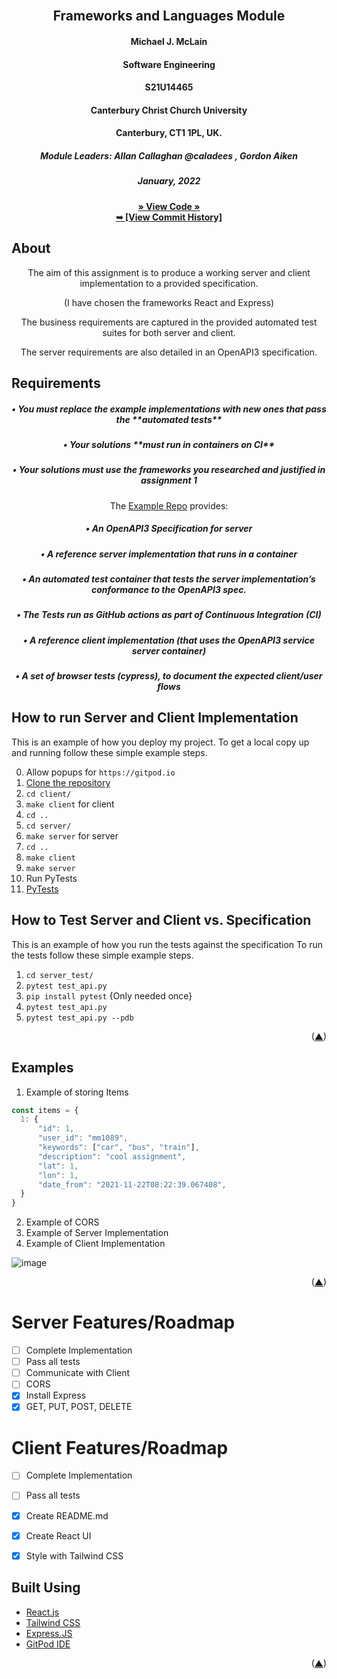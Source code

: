 <div id="top"></div>

<!-- Allan's module -->
<br />
<div align="center">
  <a href="https://github.com/mm1089/frameworks_and_languages_module">
  </a>

<h2 align="center">Frameworks and Languages Module</h2>
  <h4 align="center">Michael J. McLain</h4>
  <h4 align="center">Software Engineering</h4>
  <h4 align="center">S21U14465</h4>
  <h4 align="center">Canterbury Christ Church University</h4>
  <h4 align="center">Canterbury, CT1 1PL, UK.</h4>
  <h5 align="center">Module Leaders: Allan Callaghan @caladees , Gordon Aiken</h5>
  <h5>January, 2022</h5>

  <a align="center" href="https://github.com/mm1089/frameworks_and_languages_module"><strong>» View Code »</strong></a>
  <br />
  <a align="center" href="https://github.com/mm1089/frameworks_and_languages_module/commits/main"><strong>➥ [View Commit History] </strong></a>
</div>

<!-- ABOUT THE PROJECT -->
## About

  <p align="center"> The aim of this assignment is to produce a working server and client implementation to a provided specification.
  <p align="center">(I have chosen the frameworks React and Express)</p>
  <p align="center"> The business requirements are captured in the provided automated test suites for both server and client.</p>
  <p align="center"> The server requirements are also detailed in an OpenAPI3 specification.</p>


<div align="left">

## Requirements

</div>

<div align="center">

<h5>• You must replace the example implementations with new ones that pass the **automated tests**<h5>
<h5>• Your solutions **must run in containers on CI**</h5>
<h5>• Your solutions must use the frameworks you researched and justified in assignment 1</h5>

The [Example Repo](https://github.com/calaldees/frameworks_and_languages_module/) provides:
<h5>• An OpenAPI3 Specification for server </h5>
<h5>• A reference server implementation that runs in a container</h5>
<h5>• An automated test container that tests the server implementation’s conformance to the OpenAPI3 spec. </h5>
<h5>• The Tests run as GitHub actions as part of Continuous Integration (CI) </h5>
<h5>• A reference client implementation (that uses the OpenAPI3 service server container) </h5>
<h5>• A set of browser tests (cypress), to document the expected client/user flows </h5>
</div>


## How to run Server and Client Implementation

This is an example of how you deploy my project.
To get a local copy up and running follow these simple example steps.

0. Allow popups for `https://gitpod.io`
1. [Clone the repository](https://github.com/mm1089/frameworks_and_languages_module)
2. `cd client/`
3. `make client` for client
4. `cd ..`
5. `cd server/`
6. `make server` for server
7. `cd ..`
8.  `make client`
9.  `make server`
10. Run PyTests
11. <a href="#tests">PyTests</a>

## How to Test Server and Client vs. Specification
<div id="tests"></div>

This is an example of how you run the tests against the specification
To run the tests follow these simple example steps.

1.  `cd server_test/`
2.  `pytest test_api.py`
3.  `pip install pytest` {Only needed once}
4.  `pytest test_api.py`
5.  `pytest test_api.py --pdb`

<p align="right">(<a href="#top">▲</a>)</p>

## Examples

1. Example of storing Items
```javascript
const items = {
  1: {
      "id": 1,
      "user_id": "mm1089",
      "keywords": ["car", "bus", "train"],
      "description": "cool assignment",
      "lat": 1,
      "lon": 1,
      "date_from": "2021-11-22T08:22:39.067408",
  }
}
```
2. Example of CORS
3. Example of Server Implementation
4. Example of Client Implementation

![image](https://user-images.githubusercontent.com/72493335/145279617-1fc89085-61e1-4d0e-8ae1-5be04e147bed.png)

<p align="right">(<a href="#top">▲</a>)</p>

# Server Features/Roadmap

- [ ] Complete Implementation 
- [ ] Pass all tests
- [ ] Communicate with Client
- [ ] CORS
- [x] Install Express
- [x] GET, PUT, POST, DELETE

# Client Features/Roadmap

- [ ] Complete Implementation
- [ ] Pass all tests
- [x] Create README.md
- [x] Create React UI
- [x] Style with Tailwind CSS


<div align="left">

## Built Using

* [React.js](https://reactjs.org/)
* [Tailwind CSS](https://tailwindcss.com/)
* [Express.JS](https://expressjs.com/)
* [GitPod IDE](https://gitpod.io)
</div>

<p align="right">(<a href="#top">▲</a>)</p>

<div id="bottom"></div>

